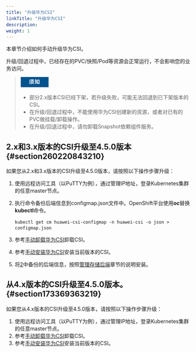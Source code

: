 ```yaml
---
title: "升级华为CSI"
linkTitle: "升级华为CSI"
description: 
weight: 1
---
```


本章节介绍如何手动升级华为CSI。

升级/回退过程中，已经存在的PVC/快照/Pod等资源会正常运行，不会影响您的业务访问。

>![](/public_sys-resources/zh/icon-notice.gif)  
>-   部分2.x版本CSI已经下架，若升级失败，可能无法回退到已下架版本的CSI。
>-   在升级/回退过程中，不能使用华为CSI创建新的资源，或者对已有的PVC做挂载/卸载操作。
>-   在升级/回退过程中，请勿卸载Snapshot依赖组件服务。

## 2.x和3.x版本的CSI升级至4.5.0版本{#section260220843210}

如果您从2.x和3.x版本的CSI升级至4.5.0版本，请按照以下操作步骤升级：

1.  使用远程访问工具（以PuTTY为例），通过管理IP地址，登录Kubernetes集群的任意master节点。
2.  <a name="li1699321211285"></a>执行命令备份后端信息到configmap.json文件中。OpenShift平台使用**oc**替换**kubectl**命令。

    ```
    kubectl get cm huawei-csi-configmap -n huawei-csi -o json > configmap.json
    ```

3.  参考[手动卸载华为CSI](/docs/安装部署/卸载华为CSI/手动卸载华为CSI)卸载CSI。
4.  参考[手动安装华为CSI](/docs/安装部署/安装华为CSI/手动安装华为CSI)安装当前版本的CSI。
5.  将[2](#li1699321211285)中备份的后端信息，按照[管理存储后端](/docs/存储后端管理/管理存储后端)章节的说明安装。

## 从4.x版本的CSI升级至4.5.0版本。{#section173369363219}

如果您从4.x版本的CSI升级至4.5.0版本，请按照以下操作步骤升级：

1.  使用远程访问工具（以PuTTY为例），通过管理IP地址，登录Kubernetes集群的任意master节点。
2.  参考[手动卸载华为CSI](/docs/安装部署/卸载华为CSI/手动卸载华为CSI)卸载CSI。
3.  参考[手动安装华为CSI](/docs/安装部署/安装华为CSI/手动安装华为CSI)安装当前版本的CSI。

